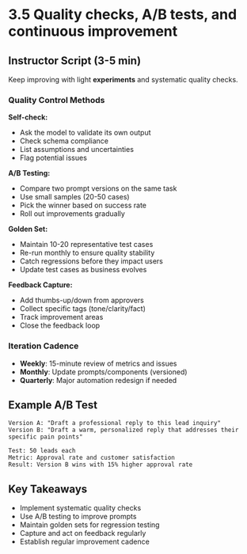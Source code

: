 # 3.5 Quality checks, A/B tests, and continuous improvement

## Instructor Script (3-5 min)

Keep improving with light **experiments** and systematic quality checks.

### Quality Control Methods

**Self-check:**
- Ask the model to validate its own output
- Check schema compliance
- List assumptions and uncertainties
- Flag potential issues

**A/B Testing:**
- Compare two prompt versions on the same task
- Use small samples (20-50 cases)
- Pick the winner based on success rate
- Roll out improvements gradually

**Golden Set:**
- Maintain 10-20 representative test cases
- Re-run monthly to ensure quality stability
- Catch regressions before they impact users
- Update test cases as business evolves

**Feedback Capture:**
- Add thumbs-up/down from approvers
- Collect specific tags (tone/clarity/fact)
- Track improvement areas
- Close the feedback loop

### Iteration Cadence
- **Weekly**: 15-minute review of metrics and issues
- **Monthly**: Update prompts/components (versioned)
- **Quarterly**: Major automation redesign if needed

## Example A/B Test
```
Version A: "Draft a professional reply to this lead inquiry"
Version B: "Draft a warm, personalized reply that addresses their specific pain points"

Test: 50 leads each
Metric: Approval rate and customer satisfaction
Result: Version B wins with 15% higher approval rate
```

## Key Takeaways
- Implement systematic quality checks
- Use A/B testing to improve prompts
- Maintain golden sets for regression testing
- Capture and act on feedback regularly
- Establish regular improvement cadence
